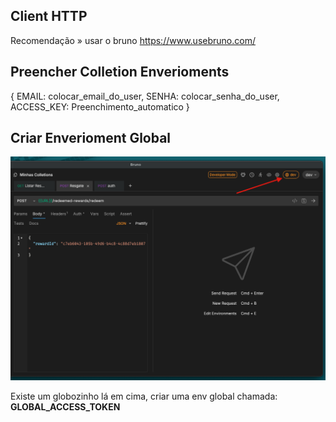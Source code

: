 ## Client HTTP

Recomendação » usar o bruno
https://www.usebruno.com/

## Preencher Colletion Enverioments

{
EMAIL: colocar_email_do_user,
SENHA: colocar_senha_do_user,
ACCESS_KEY: Preenchimento_automatico
}

## Criar Enverioment Global

![Env Global](assets/global-env.png)

Existe um globozinho lá em cima, criar uma env global chamada: **GLOBAL_ACCESS_TOKEN**

